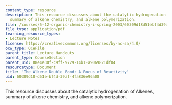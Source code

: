```yaml
---
content_type: resource
description: This resource discusses about the catalytic hydrogenation of Alkenes,
  summary of alkene chemistry, and alkene polymerization.
file: /courses/5-12-organic-chemistry-i-spring-2003/60309d18d51ebf4d39af4fa836e96a08_10.pdf
file_type: application/pdf
learning_resource_types:
- Lecture Notes
license: https://creativecommons.org/licenses/by-nc-sa/4.0/
ocw_type: OCWFile
parent_title: Lecture Handouts
parent_type: CourseSection
parent_uid: 88e4e30f-c9ff-9729-14b1-a9069821df04
resourcetype: Document
title: 'The Alkene Double Bond: A Focus of Reactivity'
uid: 60309d18-d51e-bf4d-39af-4fa836e96a08
---
```

This resource discusses about the catalytic hydrogenation of Alkenes, summary of alkene chemistry, and alkene polymerization.